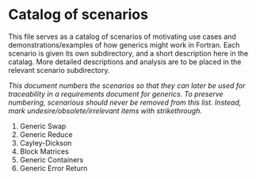 # Catalog of scenarios

This file serves as a catalog of scenarios of motivating use cases and
demonstrations/examples of how generics might work in Fortran.  Each
scenario is given its own subdirectory, and a short description here
in the catalag.  More detailed descriptions and analysis are to be
placed in the relevant scenario subdirectory.

*This document numbers the scenarios so that they can later be used for
traceability in a requirements document for generics.  To preserve
numbering, scenarious should never be removed from this list.   Instead,
mark undesire/obsolete/irrelevant items with strikethrough.*


1. Generic Swap
2. Generic Reduce
3. Cayley-Dickson
4. Block Matrices
5. Generic Containers
6. Generic Error Return
